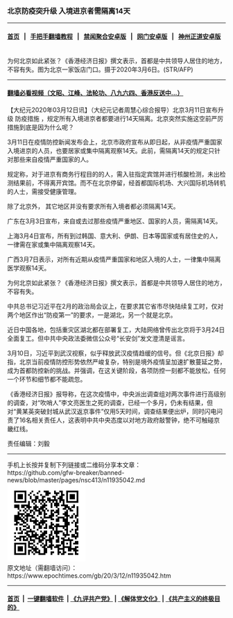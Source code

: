 ### 北京防疫突升级 入境进京者需隔离14天
------------------------

#### [首页](https://github.com/gfw-breaker/banned-news/blob/master/README.md) &nbsp;&nbsp;|&nbsp;&nbsp; [手把手翻墙教程](https://github.com/gfw-breaker/guides/wiki) &nbsp;&nbsp;|&nbsp;&nbsp; [禁闻聚合安卓版](https://github.com/gfw-breaker/bn-android) &nbsp;&nbsp;|&nbsp;&nbsp; [网门安卓版](https://github.com/oGate2/oGate) &nbsp;&nbsp;|&nbsp;&nbsp; [神州正道安卓版](https://github.com/SzzdOgate/update) 



<div><img alt="" class="aligncenter wp-post-image" src="https://i.epochtimes.com/assets/uploads/2020/03/GettyImages-1205397067-600x400.jpg"/>
<div class="red16 caption">
 为何北京如此紧张？《香港经济日报》撰文表示，首都是中共领导人居住的地方，不容有失。图为北京一家饭店门口。摄于2020年3月6日。(STR/AFP)
</div>
</div><hr/>

#### [翻墙必看视频（文昭、江峰、法轮功、八九六四、香港反送中...）](https://github.com/gfw-breaker/banned-news/blob/master/pages/link3.md)

<div><p>
 【大纪元2020年03月12日讯】（大纪元记者周慧心综合报导）北京3月11日宣布升级
 <ok href="https://www.epochtimes.com/gb/tag/%E9%98%B2%E7%96%AB%E6%8E%AA%E6%96%BD.html">
  防疫措施
 </ok>
 ，规定所有入境进京者都要进行14天隔离。北京突然实施这空前严厉措施到底是因为什么呢？
</p>
<p>
 3月11日在疫情防控新闻发布会上，北京市政府宣布从即日起，从非疫情严重国家入境进京的人员，也要居家或集中隔离观察14天。此前，需隔离14天的规定只针对那些来自疫情严重国家的人。
</p>
<p>
 规定称，对于进京有商务行程目的的人，需入驻指定宾馆并进行核酸检测，未出检测结果前，不得离开宾馆。而不在北京停留，经首都国际机场、大兴国际机场转机的人士，需接受健康管理。
</p>
<p>
 除了北京外， 其它地区并没有要求所有入境者都必须隔离14天。
</p>
<p>
 广东在3月3日宣布，来自或去过那些疫情严重地区、国家的人员，需隔离14天。
</p>
<p>
 上海3月4日宣布，所有到过韩国、意大利、伊朗、日本等国家或有居住史的人，一律需在家或集中隔离观察14天。
</p>
<p>
 广西3月7日表示，对所有近期从疫情严重国家和地区入境的人士，一律集中隔离医学观察14天。
</p>
<p>
 为何北京如此紧张？《香港经济日报》撰文表示，首都是中共领导人居住的地方，不容有失。
</p>
<p>
 中共总书记习近平在2月的政治局会议上，在要求其它省市尽快陆续复工时，仅对两个地区作出“防疫第一”的要求，一是湖北，另一个就是北京。
</p>
<p>
 近日中国各地，包括重灾区湖北都在部署复工，大陆网络曾传出北京将于3月24日全面复工。但中共中央政法委微信公众号“长安剑”发文澄清是谣言。
</p>
<p>
 3月10日，习近平到武汉视察，似乎释放武汉疫情趋缓的信号。但《北京日报》却指，北京当前疫情防控形势依然严峻复杂，特别是境外疫情呈加速扩散蔓延之势，成为首都防控新的挑战。并强调，在这关键阶段，各项防控一刻都不能放松，任何一个环节和细节都不能疏忽。
</p>
<p>
 《香港经济日报》报导称，在这次疫情中，中央派出调查组对两次事件进行高级别的调查，对“吹哨人”李文亮医生之死的调查，已经一个多月，仍未有结果，但对“黄某英突破封城从武汉返京事件”仅用5天时间，调查结果便出炉，同时闪电问责了16名相关责任人，这表明中共中央态度以对地方政府敲警钟，绝不可触碰京畿红线。
</p>
<p>
 责任编辑：刘毅
</p>
</div>
<hr/>
手机上长按并复制下列链接或二维码分享本文章：<br/>
https://github.com/gfw-breaker/banned-news/blob/master/pages/nsc413/n11935042.md <br/>
<a href='https://github.com/gfw-breaker/banned-news/blob/master/pages/nsc413/n11935042.md'><img src='https://github.com/gfw-breaker/banned-news/blob/master/pages/nsc413/n11935042.md.png'/></a> <br/>
原文地址（需翻墙访问）：https://www.epochtimes.com/gb/20/3/12/n11935042.htm


------------------------
#### [首页](https://github.com/gfw-breaker/banned-news/blob/master/README.md) &nbsp;|&nbsp; [一键翻墙软件](https://github.com/gfw-breaker/nogfw/blob/master/README.md) &nbsp;| [《九评共产党》](https://github.com/gfw-breaker/9ping.md/blob/master/README.md#九评之一评共产党是什么) | [《解体党文化》](https://github.com/gfw-breaker/jtdwh.md/blob/master/README.md) | [《共产主义的终极目的》](https://github.com/gfw-breaker/gczydzjmd.md/blob/master/README.md)


<img src='http://gfw-breaker.win/banned-news/pages/nsc413/n11935042.md' width='0px' height='0px'/>